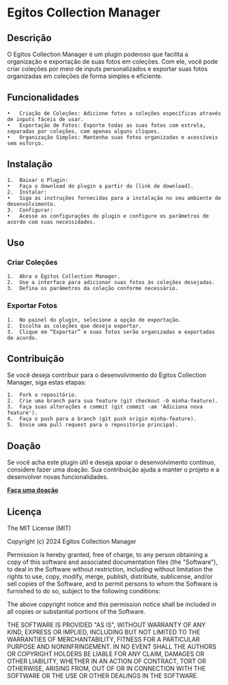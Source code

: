 # Egitos Collection Manager

## Descrição

O Egitos Collection Manager é um plugin poderoso que facilita a organização e exportação de suas fotos em coleções. Com ele, você pode criar coleções por meio de inputs personalizados e exportar suas fotos organizadas em coleções de forma simples e eficiente.

## Funcionalidades

	•	Criação de Coleções: Adicione fotos a coleções específicas através de inputs fáceis de usar.
	•	Exportação de Fotos: Exporte todas as suas fotos com estrela, separadas por coleções, com apenas alguns cliques.
	•	Organização Simples: Mantenha suas fotos organizadas e acessíveis sem esforço.

## Instalação

	1.	Baixar o Plugin:
	•	Faça o download do plugin a partir do [link de download].
	2.	Instalar:
	•	Siga as instruções fornecidas para a instalação no seu ambiente de desenvolvimento.
	3.	Configurar:
	•	Acesse as configurações do plugin e configure os parâmetros de acordo com suas necessidades.

## Uso

### Criar Coleções

	1.	Abra o Egitos Collection Manager.
	2.	Use a interface para adicionar suas fotos às coleções desejadas.
	3.	Defina os parâmetros da coleção conforme necessário.

### Exportar Fotos

	1.	No painel do plugin, selecione a opção de exportação.
	2.	Escolha as coleções que deseja exportar.
	3.	Clique em “Exportar” e suas fotos serão organizadas e exportadas de acordo.

## Contribuição

Se você deseja contribuir para o desenvolvimento do Egitos Collection Manager, siga estas etapas:

	1.	Fork o repositório.
	2.	Crie uma branch para sua feature (git checkout -b minha-feature).
	3.	Faça suas alterações e commit (git commit -am 'Adiciona nova feature').
	4.	Faça o push para a branch (git push origin minha-feature).
	5.	Envie uma pull request para o repositório principal.

## Doação
Se você acha este plugin útil e deseja apoiar o desenvolvimento contínuo, considere fazer uma doação. Sua contribuição ajuda a manter o projeto e a desenvolver novas funcionalidades.

[**Faça uma doação**](https://nubank.com.br/cobrar/5l2eh/66a328b9-707b-4047-9560-df6d3eedc76d)

## Licença

The MIT License (MIT)

Copyright (c) 2024 Egitos Collection Manager

Permission is hereby granted, free of charge, to any person obtaining a copy
of this software and associated documentation files (the "Software"), to deal
in the Software without restriction, including without limitation the rights
to use, copy, modify, merge, publish, distribute, sublicense, and/or sell
copies of the Software, and to permit persons to whom the Software is
furnished to do so, subject to the following conditions:

The above copyright notice and this permission notice shall be included in all
copies or substantial portions of the Software.

THE SOFTWARE IS PROVIDED "AS IS", WITHOUT WARRANTY OF ANY KIND, EXPRESS OR
IMPLIED, INCLUDING BUT NOT LIMITED TO THE WARRANTIES OF MERCHANTABILITY,
FITNESS FOR A PARTICULAR PURPOSE AND NONINFRINGEMENT. IN NO EVENT SHALL THE
AUTHORS OR COPYRIGHT HOLDERS BE LIABLE FOR ANY CLAIM, DAMAGES OR OTHER
LIABILITY, WHETHER IN AN ACTION OF CONTRACT, TORT OR OTHERWISE, ARISING FROM,
OUT OF OR IN CONNECTION WITH THE SOFTWARE OR THE USE OR OTHER DEALINGS IN THE
SOFTWARE.